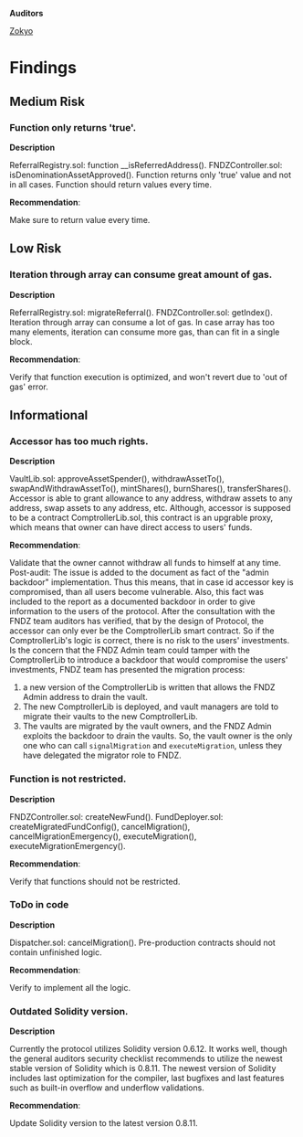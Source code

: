 **Auditors**

[Zokyo](https://x.com/zokyo_io)

# Findings

## Medium Risk

### Function only returns 'true'.

**Description**

ReferralRegistry.sol: function __isReferredAddress().
FNDZController.sol: isDenominationAssetApproved().
Function returns only 'true' value and not in all cases. Function should return values every
time.

**Recommendation**:

Make sure to return value every time.


## Low Risk

### Iteration through array can consume great amount of gas.

**Description**

ReferralRegistry.sol: migrateReferral().
FNDZController.sol: getIndex().
Iteration through array can consume a lot of gas. In case array has too many elements,
iteration can consume more gas,
than can fit in a single block.

**Recommendation**:

Verify that function execution is optimized, and won't revert due to 'out of gas' error.

## Informational


### Accessor has too much rights.

**Description**

VaultLib.sol: approveAssetSpender(), withdrawAssetTo(), swapAndWithdrawAssetTo(),
mintShares(), burnShares(),
transferShares().
Accessor is able to grant allowance to any address, withdraw assets to any address, swap
assets to any address, etc.
Although, accessor is supposed to be a contract ComptrollerLib.sol, this contract is an
upgrable proxy, which means that
owner can have direct access to users' funds.

**Recommendation**:

Validate that the owner cannot withdraw all funds to himself at any time.
Post-audit:
The issue is added to the document as fact of the "admin backdoor" implementation. Thus this
means, that in case id accessor key is compromised, than all users become vulnerable. Also,
this fact was included to the report as a documented backdoor in order to give information to
the users of the protocol.
After the consultation with the FNDZ team auditors has verified, that by the design of
Protocol, the accessor can only ever be the ComptrollerLib smart contract. So if the
ComptrollerLib's logic is correct, there is no risk to the users' investments.
Is the concern that the FNDZ Admin team could tamper with the ComptrollerLib to introduce a
backdoor that would compromise the users' investments, FNDZ team has presented the
migration process:
1. a new version of the ComptrollerLib is written that allows the FNDZ Admin address to drain
the vault.
2. The new ComptrollerLib is deployed, and vault managers are told to migrate their vaults to
the new ComptrollerLib.
3. The vaults are migrated by the vault owners, and the FNDZ Admin exploits the backdoor to
drain the vaults.
So, the vault owner is the only one who can call `signalMigration` and `executeMigration`,
unless they have delegated the migrator role to FNDZ.

### Function is not restricted.

**Description**

FNDZController.sol: createNewFund().
FundDeployer.sol: createMigratedFundConfig(), cancelMigration(),
cancelMigrationEmergency(), executeMigration(),
executeMigrationEmergency().

**Recommendation**:

Verify that functions should not be restricted.

### ToDo in code

**Description**

Dispatcher.sol: cancelMigration().
Pre-production contracts should not contain unfinished logic.

**Recommendation**:

Verify to implement all the logic.

### Outdated Solidity version.

**Description**

Currently the protocol utilizes Solidity version 0.6.12. It works well, though the general
auditors security checklist recommends to utilize the newest stable version of Solidity which is
0.8.11. The newest version of Solidity includes last optimization for the compiler, last bugfixes
and last features such as built-in overflow and underflow validations.

**Recommendation**:

Update Solidity version to the latest version 0.8.11.

